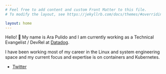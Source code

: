 ```yaml
---
# Feel free to add content and custom Front Matter to this file.
# To modify the layout, see https://jekyllrb.com/docs/themes/#overriding-theme-defaults

layout: home
---
```



Hello! 👋 My name is Ara Pulido and I am currently working as a Technical Evangelist / DevRel at [Datadog][datadog].

I have been working most of my career in the Linux and system engineering space and my current focus and expertise is on containers and Kubernetes.

 * [Twitter][twitter]

[datadog]: https://datadoghq.com
[twitter]: https://twitter.com/arapulido
